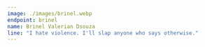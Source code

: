 ```yaml
---
image: ./images/brinel.webp
endpoint: brinel
name: Brinel Valerian Dsouza
line: "I hate violence. I'll slap anyone who says otherwise."
---
```

